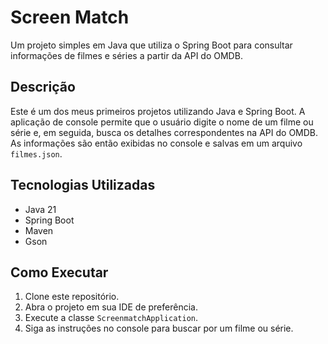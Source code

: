# Screen Match

Um projeto simples em Java que utiliza o Spring Boot para consultar informações de filmes e séries a partir da API do OMDB.

## Descrição

Este é um dos meus primeiros projetos utilizando Java e Spring Boot. A aplicação de console permite que o usuário digite o nome de um filme ou série e, em seguida, busca os detalhes correspondentes na API do OMDB. As informações são então exibidas no console e salvas em um arquivo `filmes.json`.

## Tecnologias Utilizadas

* Java 21
* Spring Boot
* Maven
* Gson

## Como Executar

1.  Clone este repositório.
2.  Abra o projeto em sua IDE de preferência.
3.  Execute a classe `ScreenmatchApplication`.
4.  Siga as instruções no console para buscar por um filme ou série.
